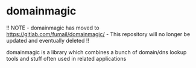 domainmagic
===========

!! NOTE - domainmagic has moved to https://gitlab.com/fumail/domainmagic/ - This repository will no longer be updated and eventually deleted !!

domainmagic is a library which combines a bunch of domain/dns lookup tools and stuff often used in related applications

